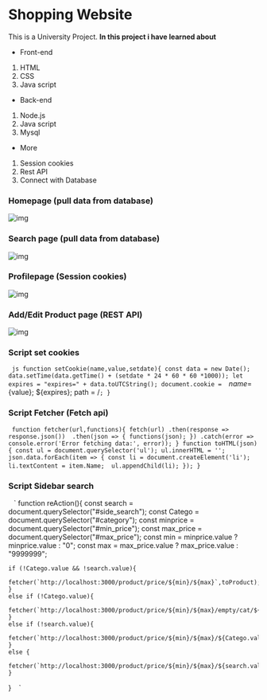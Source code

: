 # Shopping Website
This is a University Project.
**In this project i have learned about**

* Front-end
1. HTML
2. CSS
3. Java script
   
* Back-end 
1. Node.js
2. Java script
3. Mysql

* More
1. Session cookies
2. Rest API
3. Connect with Database


### Homepage (pull data from database)
![img](https://i.imgur.com/q8kZ8I5.png[/img])

### Search page (pull data from database)

![img](https://i.imgur.com/9ygAbjc.png[/img])

### Profilepage (Session cookies)

![img](https://i.imgur.com/iL9eGVX.png[/img])

### Add/Edit Product page (REST API)

![img](https://i.imgur.com/EnwHyXG.png[/img])

### Script set cookies
 ` ` `js
function setCookie(name,value,setdate){
    const data = new Date();
    data.setTime(data.getTime() + (setdate * 24 * 60 * 60 *1000));
    let expires = "expires=" + data.toUTCString();
    document.cookie =  `${name}=${value}; ${expires}; path = /`;
}
 ` ` `

 ### Script Fetcher (Fetch api)
  ` ` `
 function fetcher(url,functions){
    fetch(url)
        .then(response => response.json()) 
        .then(json => {
            functions(json);
        })
        .catch(error => console.error('Error fetching data:', error));
    }
    function toHTML(json) {
        const ul = document.querySelector('ul');
        ul.innerHTML = '';
        json.data.forEach(item => {
            const li = document.createElement('li');
            li.textContent = item.Name; 
            ul.appendChild(li);
        });
    }
     ` ` `

### Script Sidebar search
 ` ` `
function reAction(){
    const search = document.querySelector("#side_search");
    const Catego = document.querySelector("#category");
    const minprice = document.querySelector("#min_price");
    const max_price = document.querySelector("#max_price");
    const min = minprice.value ? minprice.value : "0";
    const max = max_price.value ? max_price.value : "9999999";
    
    if (!Catego.value && !search.value){
        fetcher(`http://localhost:3000/product/price/${min}/${max}`,toProduct);
    }
    else if (!Catego.value){
        fetcher(`http://localhost:3000/product/price/${min}/${max}/empty/cat/${search.value}`,toProduct);
    }
    else if (!search.value){
        fetcher(`http://localhost:3000/product/price/${min}/${max}/${Catego.value}`,toProduct);
    }
    else {
        fetcher(`http://localhost:3000/product/price/${min}/${max}/${search.value}/${Catego.value}`,toProduct);
    }
}
 ` ` `
